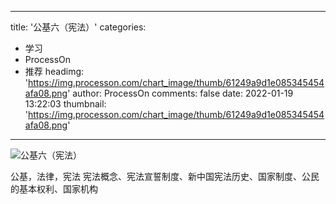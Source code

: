 
---
title: '公基六（宪法）'
categories: 
 - 学习
 - ProcessOn
 - 推荐
headimg: 'https://img.processon.com/chart_image/thumb/61249a9d1e085345454afa08.png'
author: ProcessOn
comments: false
date: 2022-01-19 13:22:03
thumbnail: 'https://img.processon.com/chart_image/thumb/61249a9d1e085345454afa08.png'
---

<div>   
<img class="thumb" alt="公基六（宪法）" src="https://img.processon.com/chart_image/thumb/61249a9d1e085345454afa08.png" referrerpolicy="no-referrer">
<p>公基，法律，宪法
宪法概念、宪法宣誓制度、新中国宪法历史、国家制度、公民的基本权利、国家机构</p>  
</div>
            